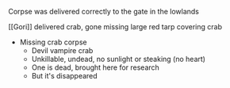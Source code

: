 Corpse was delivered correctly to the gate in the lowlands

[[Gori]] delivered crab, gone missing
large red tarp covering crab

- Missing crab corpse
	- Devil vampire crab
	- Unkillable, undead, no sunlight or steaking (no heart)
	- One is dead, brought here for research
	- But it's disappeared